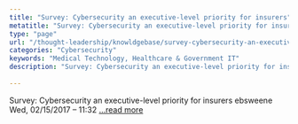 ```yaml
---
title: "Survey: Cybersecurity an executive-level priority for insurers"
metatitle: "Survey: Cybersecurity an executive-level priority for insurers - Netspective"
type: "page"
url: "/thought-leadership/knowldgebase/survey-cybersecurity-an-executive-level-priority-for-insurers/"
categories: "Cybersecurity"
keywords: "Medical Technology, Healthcare & Government IT"
description: "Survey: Cybersecurity an executive-level priority for insurers ebsweene"
 
---
```

<span>Survey: Cybersecurity an executive-level priority for insurers</span> <span><span lang="" xml:lang="">ebsweene</span></span> <span>Wed, 02/15/2017 &#8211; 11:32</span> <span><a target="_blank" href="https://www.addtoany.com/share#url=http%3A%2F%2Fwww.fiercehealthcare.com%2Fprivacy-security%2Fsurvey-cybersecurity-has-become-executive-level-priority-among-insurers&#38;title=Survey%3A%20Cybersecurity%20an%20executive-level%20priority%20for%20insurers"></a></span>  <a href="http://www.fiercehealthcare.com/privacy-security/survey-cybersecurity-has-become-executive-level-priority-among-insurers" target="_blank" id="rssmi_more">&#8230;read more</a>